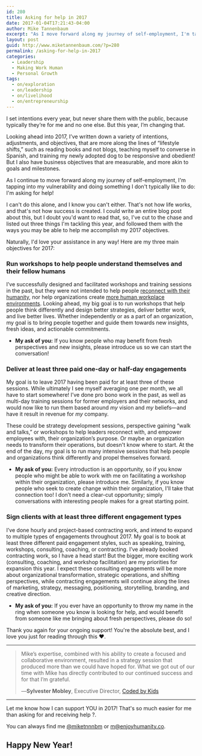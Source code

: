 ```yaml
---
id: 280
title: Asking for help in 2017
date: 2017-01-04T17:21:43-04:00
author: Mike Tannenbaum
excerpt: "As I move forward along my journey of self-employment, I'm tapping into my vulnerability and doing something I don't typically like to do: I'm asking for help!"
layout: post
guid: http://www.miketannenbaum.com/?p=280
permalink: /asking-for-help-in-2017
categories:
  - Leadership
  - Making Work Human
  - Personal Growth
tags:
  - on/exploration
  - on/leadership
  - on/livelihood
  - on/entrepreneurship
---
```

I set intentions every year, but never share them with the public, because typically they’re for me and no one else. But this year, I’m changing that.

Looking ahead into 2017, I’ve written down a variety of intentions, adjustments, and objectives, that are more along the lines of “lifestyle shifts,” such as reading books and not blogs, teaching myself to converse in Spanish, and training my newly adopted dog to be responsive and obedient! But I also have business objectives that are measurable, and more akin to goals and milestones.

As I continue to move forward along my journey of self-employment, I'm tapping into my vulnerability and doing something I don't typically like to do: I'm asking for help!

I can't do this alone, and I know you can't either. That's not how life works, and that's not how success is created. I could write an entire blog post about this, but I doubt you'd want to read that, so, I've cut to the chase and listed out three things I'm tackling this year, and followed them with the ways you may be able to help me accomplish my 2017 objectives.

Naturally, I'd love your assistance in any way! Here are my three main objectives for 2017:
<h3><strong>Run workshops to help people understand themselves and their fellow humans</strong></h3>
I’ve successfully designed and facilitated workshops and training sessions in the past, but they were not intended to help people <a href="http://www.miketannenbaum.com/why-we-must-reconnect-with-ourselves-in-our-always-connected-environment">reconnect with their humanity</a>, nor help organizations create <a href="http://www.miketannenbaum.com/why-its-important-to-make-workplaces-more-human">more human workplace environments</a>. Looking ahead, my big goal is to run workshops that help people think differently and design better strategies, deliver better work, and live better lives. Whether independently or as a part of an organization, my goal is to bring people together and guide them towards new insights, fresh ideas, and actionable commitments.
<ul>
 	<li style="text-align: left;"><strong>My ask of you:</strong> If you know people who may benefit from fresh perspectives and new insights, please introduce us so we can start the conversation!</li>
</ul>
<h3><strong>Deliver at least three paid one-day or half-day engagements</strong></h3>
My goal is to leave 2017 having been paid for at least three of these sessions. While ultimately I see myself averaging one per month, we all have to start somewhere! I’ve done pro bono work in the past, as well as multi-day training sessions for former employers and their networks, and would now like to run them based around <em>my</em> vision and <em>my</em> beliefs—and have it result in revenue for <em>my</em> company.

These could be strategy development sessions, perspective gaining “walk and talks,” or workshops to help leaders reconnect with, and empower employees with, their organization’s purpose. Or maybe an organization needs to transform their operations, but doesn't know where to start. At the end of the day, my goal is to run many intensive sessions that help people and organizations think differently and propel themselves forward.
<ul>
 	<li><strong>My ask of you:</strong> Every introduction is an opportunity, so if you know people who might be able to work with me on facilitating a workshop within their organization, please introduce me. Similarly, if you know people who seek to create change within their organization, I'll take that connection too! I don’t need a clear-cut opportunity; simply conversations with interesting people makes for a great starting point.</li>
</ul>
<h3><strong>Sign clients with at least three different engagement types</strong></h3>
I’ve done hourly and project-based contracting work, and intend to expand to multiple types of engagements throughout 2017. My goal is to book at least three different paid engagement styles, such as speaking, training, workshops, consulting, coaching, or contracting. I’ve already booked contracting work, so I have a head start! But the bigger, more exciting work (consulting, coaching, and workshop facilitation) are my priorities for expansion this year. I expect these consulting engagements will be more about organizational transformation, strategic operations, and shifting perspectives, while contracting engagements will continue along the lines of marketing, strategy, messaging, positioning, storytelling, branding, and creative direction.
<ul>
 	<li><strong>My ask of you:</strong> If you ever have an opportunity to throw my name in the ring when someone you know is looking for help, and would benefit from someone like me bringing about fresh perspectives, please do so!</li>
</ul>
Thank you again for your ongoing support! You're the absolute best, and I love you just for reading through this ❤️.

<hr />

<blockquote>Mike’s expertise, combined with his ability to create a focused and collaborative environment, resulted in a strategy session that produced more than we could have hoped for. What we got out of our time with Mike has directly contributed to our continued success and for that I’m grateful.

—<strong>Sylvester Mobley</strong>, Executive Director, <a href="http://codedbykids.org/">Coded by Kids</a></blockquote>

<hr />

Let me know how I can support YOU in 2017! That's so much easier for me than asking for and receiving help ?.

You can always find me <a href="https://twitter.com/miketnnnbm">@miketnnnbm</a> or <a href="mailto:m@enjoyhumanity.co">m@enjoyhumanity.co</a>.
<h2>Happy New Year!</h2>